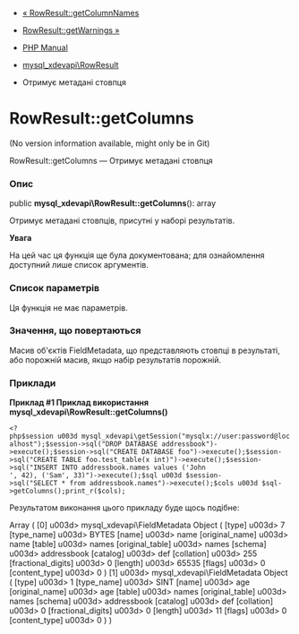 - [«
RowResult::getColumnNames](mysql-xdevapi-rowresult.getcolumnnames.md)
- [RowResult::getWarnings »](mysql-xdevapi-rowresult.getwarnings.md)

- [PHP Manual](index.md)
- [mysql_xdevapi\RowResult](class.mysql-xdevapi-rowresult.md)
- Отримує метадані стовпця

# RowResult::getColumns

(No version information available, might only be in Git)

RowResult::getColumns — Отримує метадані стовпця

### Опис

public **mysql_xdevapi\RowResult::getColumns**(): array

Отримує метадані стовпців, присутні у наборі результатів.

**Увага**

На цей час ця функція ще була документована; для
ознайомлення доступний лише список аргументів.

### Список параметрів

Ця функція не має параметрів.

### Значення, що повертаються

Масив об'єктів FieldMetadata, що представляють стовпці в результаті, або
порожній масив, якщо набір результатів порожній.

### Приклади

**Приклад #1 Приклад використання
**mysql_xdevapi\RowResult::getColumns()****

` <?php$session u003d mysql_xdevapi\getSession("mysqlx://user:password@localhost");$session->sql("DROP DATABASE addressbook")->execute();$session->sql("CREATE DATABASE foo")->execute();$session->sql("CREATE TABLE foo.test_table(x int)")->execute();$session->sql("INSERT INTO addressbook.names values ('John ', 42), ('Sam', 33)")->execute();$sql u003d $session->sql("SELECT * from addressbook.names")->execute();$cols u003d $sql- >getColumns();print_r($cols); `

Результатом виконання цього прикладу буде щось подібне:

Array
(
[0] u003d> mysql_xdevapi\FieldMetadata Object
(
[type] u003d> 7
[type_name] u003d> BYTES
[name] u003d> name
[original_name] u003d> name
[table] u003d> names
[original_table] u003d> names
[schema] u003d> addressbook
[catalog] u003d> def
[collation] u003d> 255
[fractional_digits] u003d> 0
[length] u003d> 65535
[flags] u003d> 0
[content_type] u003d> 0
)
[1] u003d> mysql_xdevapi\FieldMetadata Object
(
[type] u003d> 1
[type_name] u003d> SINT
[name] u003d> age
[original_name] u003d> age
[table] u003d> names
[original_table] u003d> names
[schema] u003d> addressbook
[catalog] u003d> def
[collation] u003d> 0
[fractional_digits] u003d> 0
[length] u003d> 11
[flags] u003d> 0
[content_type] u003d> 0
)
)
